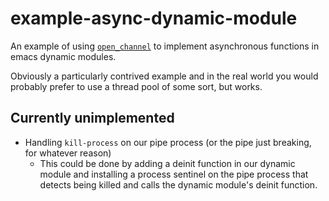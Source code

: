 # example-async-dynamic-module
An example of using
[`open_channel`](https://www.gnu.org/software/emacs/manual/html_node/elisp/Module-Misc.html#index-open_005fchannel)
to implement asynchronous functions in emacs dynamic modules.

Obviously a particularly contrived example and in the real world you
would probably prefer to use a thread pool of some sort, but works.

## Currently unimplemented
 - Handling `kill-process` on our pipe process (or the pipe just
   breaking, for whatever reason)
   + This could be done by adding a deinit function in our dynamic
	 module and installing a process sentinel on the pipe process that
	 detects being killed and calls the dynamic module's deinit
	 function.
